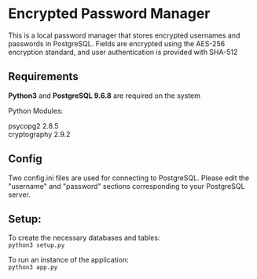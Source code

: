 # Encrypted Password Manager

This is a local password manager that stores encrypted usernames and passwords in PostgreSQL.
Fields are encrypted using the AES-256 encryption standard, and user authentication is provided with SHA-512


## Requirements

**Python3** and **PostgreSQL 9.6.8** are required on the system

Python Modules:

psycopg2 2.8.5  
cryptography 2.9.2  

## Config
Two config.ini files are used for connecting to PostgreSQL. Please edit the "username" and "password" sections corresponding to your PostgreSQL server.


## Setup:  
To create the necessary databases and tables:\
``python3 setup.py``  

To run an instance of the application:\
``python3 app.py``

